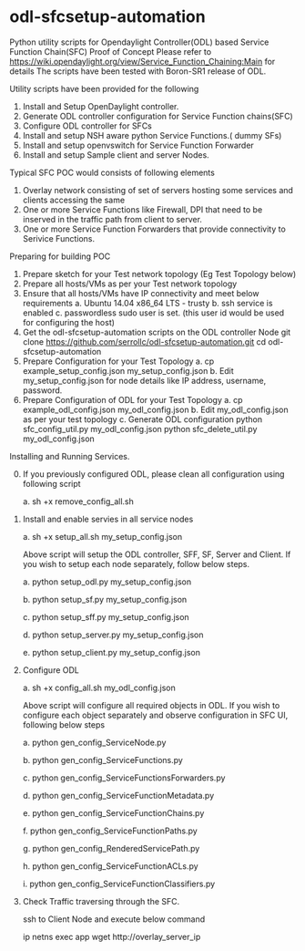 # odl-sfcsetup-automation
Python utility scripts for Opendaylight Controller(ODL) based Service Function Chain(SFC) Proof of Concept
Please refer to https://wiki.opendaylight.org/view/Service_Function_Chaining:Main for details
The scripts have been tested with Boron-SR1 release of ODL.

Utility scripts have been provided for the following

1. Install and Setup OpenDaylight controller.
2. Generate ODL controller configuration for Service Function chains(SFC)
3. Configure ODL controller for SFCs
4. Install and setup  NSH aware python Service Functions.( dummy SFs)
5. Install and setup openvswitch for Service Function Forwarder
6. Install and setup Sample client and server Nodes.

Typical SFC POC would consists of following elements

1. Overlay network consisting of set of servers hosting some services and clients accessing the same
2. One or more Service Functions like Firewall, DPI that need to be inserved in the traffic path from client to server.
3. One or more Service Function Forwarders that provide connectivity to Serivice Functions.

Preparing for building POC

1. Prepare sketch for your Test network topology (Eg Test Topology below)
2. Prepare all hosts/VMs as per your Test network topology
3. Ensure that all hosts/VMs have IP connectivity and meet below requirements
    a. Ubuntu 14.04 x86_64 LTS - trusty
    b. ssh service is enabled
    c. passwordless sudo user is set. (this user id would be used for configuring the host)
4. Get the odl-sfcsetup-automation scripts on the ODL controller Node
     git clone https://github.com/serrollc/odl-sfcsetup-automation.git
     cd odl-sfcsetup-automation
6. Prepare Configuration for your Test Topology 
    a. cp example_setup_config.json my_setup_config.json
    b. Edit my_setup_config.json for node details like IP address, username, password.
7. Prepare Configuration of ODL for your Test Topology
    a. cp example_odl_config.json my_odl_config.json
    b. Edit my_odl_config.json as per your test topology
    c. Generate ODL configuration 
       python sfc_config_util.py my_odl_config.json
       python sfc_delete_util.py my_odl_config.json

Installing and Running Services.

0. If you previously configured ODL, please clean all configuration using following script

    a. sh +x remove_config_all.sh

1. Install and enable servies in all service nodes

   a. sh +x setup_all.sh my_setup_config.json
   
      Above script will setup the ODL controller, SFF, SF, Server and Client.
      If you wish to setup each node separately, follow below steps.
      
      a. python setup_odl.py my_setup_config.json
      
      b. python setup_sf.py my_setup_config.json
      
      c. python setup_sff.py my_setup_config.json
      
      d. python setup_server.py my_setup_config.json
      
      e. python setup_client.py my_setup_config.json
      

2. Configure ODL 

    a. sh +x config_all.sh my_odl_config.json 
    
    Above script will configure all required objects in ODL. If you wish to configure
    each object separately and observe configuration in SFC UI, following below steps
    
    a. python gen_config_ServiceNode.py 
    
    b. python gen_config_ServiceFunctions.py 
    
    c. python gen_config_ServiceFunctionsForwarders.py
    
    d. python gen_config_ServiceFunctionMetadata.py
    
    e. python gen_config_ServiceFunctionChains.py
    
    f. python gen_config_ServiceFunctionPaths.py
    
    g. python gen_config_RenderedServicePath.py
    
    h. python gen_config_ServiceFunctionACLs.py
    
    i. python gen_config_ServiceFunctionClassifiers.py
    

3. Check Traffic traversing through the SFC.

   ssh to Client Node and execute below command
   
   ip netns exec app wget http://overlay_server_ip
